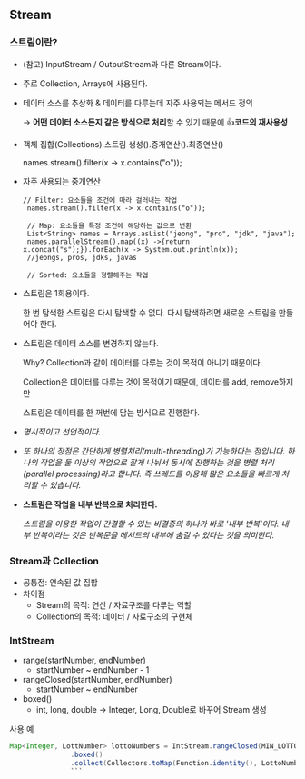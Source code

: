 ## Stream
### 스트림이란?

- (참고) InputStream / OutputStream과 다른 Stream이다.
- 주로 Collection, Arrays에 사용된다.
- 데이터 소스를 추상화 & 데이터를 다루는데 자주 사용되는 메서드 정의

    → **어떤 데이터 소스든지 같은 방식으로 처리**할 수 있기 때문에 👍**코드의 재사용성**

- 객체 집합(Collections).스트림 생성().중개연산().최종연산()

    names.stream().filter(x -> x.contains("o"));

- 자주 사용되는 중개연산

   ```
   // Filter: 요소들을 조건에 따라 걸러내는 작업
    names.stream().filter(x -> x.contains("o"));
    
    // Map: 요소들을 특정 조건에 해당하는 값으로 변환
    List<String> names = Arrays.asList("jeong", "pro", "jdk", "java");
    names.parallelStream().map((x) ->{return x.concat("s");}).forEach(x -> System.out.println(x));
    //jeongs, pros, jdks, javas
    
    // Sorted: 요소들을 정렬해주는 작업
	```

- 스트림은 1회용이다.

    한 번 탐색한 스트림은 다시 탐색할 수 없다. 다시 탐색하려면 새로운 스트림을 만들어야 한다.

- 스트림은 데이터 소스를 변경하지 않는다.

    Why? Collection과 같이 데이터를 다루는 것이 목적이 아니기 때문이다. 

    Collection은 데이터를 다루는 것이 목적이기 때문에, 데이터를 add, remove하지만

    스트림은 데이터를 한 꺼번에 담는 방식으로 진행한다.

- *명시적이고 선언적이다.*
- *또 하나의 장점은 간단하게 병렬처리(multi-threading)가 가능하다는 점입니다. 하나의 작업을 둘 이상의 작업으로 잘게 나눠서 동시에 진행하는 것을 병렬 처리(parallel processing)라고 합니다. 즉 쓰레드를 이용해 많은 요소들을 빠르게 처리할 수 있습니다.*
- **스트림은 작업을 내부 반복으로 처리한다.**

    *스트림을 이용한 작업이 간결할 수 있는 비결중의 하나가 바로 '내부 반복'이다. 내부 반복이라는 것은 반복문을 메서드의 내부에 숨길 수 있다는 것을 의미한다.*

### Stream과 Collection

- 공통점: 연속된 값 집합
- 차이점
    - Stream의 목적: 연산 / 자료구조를 다루는 역할
    - Collection의 목적: 데이터 / 자료구조의 구현체
	
	
### IntStream
* range(startNumber, endNumber)
  * startNumber ~ endNumber - 1
* rangeClosed(startNumber, endNumber)
  * startNumber ~ endNumber
* boxed()
  * int, long, double → Integer, Long, Double로 바꾸어 Stream 생성
  
  
 사용 예
 ```java
 Map<Integer, LottNumber> lottoNumbers = IntStream.rangeClosed(MIN_LOTTO_NUMBER, MAX_LOTTO_NUMBER)
                .boxed()
                .collect(Collectors.toMap(Function.identity(), LottoNumber::new));
				```